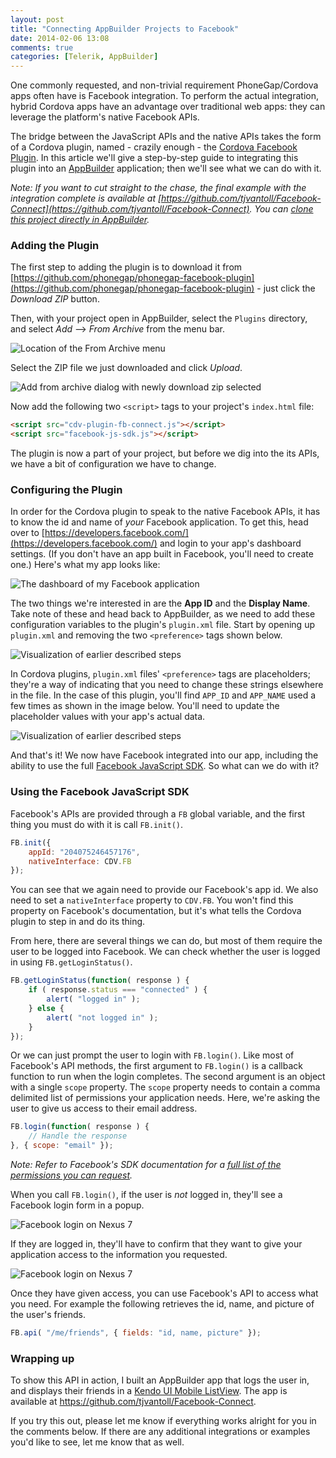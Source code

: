 ```yaml
---
layout: post
title: "Connecting AppBuilder Projects to Facebook"
date: 2014-02-06 13:08
comments: true
categories: [Telerik, AppBuilder]
---
```


One commonly requested, and non-trivial requirement PhoneGap/Cordova apps often have is Facebook integration. To perform the actual integration, hybrid Cordova apps have an advantage over traditional web apps: they can leverage the platform's native Facebook APIs.

The bridge between the JavaScript APIs and the native APIs takes the form of a Cordova plugin, named - crazily enough - the [Cordova Facebook Plugin](https://github.com/phonegap/phonegap-facebook-plugin). In this article we'll give a step-by-step guide to integrating this plugin into an [AppBuilder](http://www.telerik.com/appbuilder) application; then we'll see what we can do with it.

*Note: If you want to cut straight to the chase, the final example with the integration complete is available at [https://github.com/tjvantoll/Facebook-Connect](https://github.com/tjvantoll/Facebook-Connect). You can [clone this project directly in AppBuilder](http://blogs.telerik.com/appbuilder/posts/13-12-19/git-started-with-github-in-mist).*

<!--more-->

### Adding the Plugin

The first step to adding the plugin is to download it from [https://github.com/phonegap/phonegap-facebook-plugin](https://github.com/phonegap/phonegap-facebook-plugin) - just click the *Download ZIP* button.

Then, with your project open in AppBuilder, select the `Plugins` directory, and select *Add* --> *From Archive* from the menu bar.

![Location of the From Archive menu](/images/posts/2014-02-06/step-1.png)

Select the ZIP file we just downloaded and click *Upload*.

![Add from archive dialog with newly download zip selected](/images/posts/2014-02-06/step-2.png)

Now add the following two `<script>` tags to your project's `index.html` file:

``` html
<script src="cdv-plugin-fb-connect.js"></script>
<script src="facebook-js-sdk.js"></script>
```

The plugin is now a part of your project, but before we dig into the its APIs, we have a bit of configuration we have to change.

### Configuring the Plugin

In order for the Cordova plugin to speak to the native Facebook APIs, it has to know the id and name of *your* Facebook application. To get this, head over to [https://developers.facebook.com/](https://developers.facebook.com/) and login to your app's dashboard settings. (If you don't have an app built in Facebook, you'll need to create one.) Here's what my app looks like:

![The dashboard of my Facebook application](/images/posts/2014-02-06/facebook-dashboard.png)

The two things we're interested in are the **App ID** and the **Display Name**. Take note of these and head back to AppBuilder, as we need to add these configuration variables to the plugin's `plugin.xml` file. Start by opening up `plugin.xml` and removing the two `<preference>` tags shown below.

![Visualization of earlier described steps](/images/posts/2014-02-06/step-3.png)

In Cordova plugins, `plugin.xml` files' `<preference>` tags are placeholders; they're a way of indicating that you need to change these strings elsewhere in the file. In the case of this plugin, you'll find `APP_ID` and `APP_NAME` used a few times as shown in the image below. You'll need to update the placeholder values with your app's actual data.

![Visualization of earlier described steps](/images/posts/2014-02-06/step-4.png)

And that's it! We now have Facebook integrated into our app, including the ability to use the full [Facebook JavaScript SDK](https://developers.facebook.com/docs/javascript/). So what can we do with it?

### Using the Facebook JavaScript SDK

Facebook's APIs are provided through a `FB` global variable, and the first thing you must do with it is call `FB.init()`.

``` javascript
FB.init({
    appId: "204075246457176",
    nativeInterface: CDV.FB
});
```

You can see that we again need to provide our Facebook's app id. We also need to set a `nativeInterface` property to `CDV.FB`. You won't find this property on Facebook's documentation, but it's what tells the Cordova plugin to step in and do its thing.

From here, there are several things we can do, but most of them require the user to be logged into Facebook. We can check whether the user is logged in using `FB.getLoginStatus()`.

``` javascript
FB.getLoginStatus(function( response ) {
    if ( response.status === "connected" ) {
        alert( "logged in" );
    } else {
        alert( "not logged in" );
    }
});
```

Or we can just prompt the user to login with `FB.login()`. Like most of Facebook's API methods, the first argument to `FB.login()` is a callback function to run when the login completes. The second argument is an object with a single `scope` property. The `scope` property needs to contain a comma delimited list of permissions your application needs. Here, we're asking the user to give us access to their email address.

``` javascript
FB.login(function( response ) {
    // Handle the response
}, { scope: "email" });
```

*Note: Refer to Facebook's SDK documentation for a [full list of the permissions you can request](https://developers.facebook.com/docs/reference/login/extended-permissions).*

When you call `FB.login()`, if the user is *not* logged in, they'll see a Facebook login form in a popup.

![Facebook login on Nexus 7](/images/posts/2014-02-06/nexus-7-no-login.png)

If they are logged in, they'll have to confirm that they want to give your application access to the information you requested.

![Facebook login on Nexus 7](/images/posts/2014-02-06/nexus-7-login.png)

Once they have given access, you can use Facebook's API to access what you need. For example the following retrieves the id, name, and picture of the user's friends.

``` javascript
FB.api( "/me/friends", { fields: "id, name, picture" });
```

### Wrapping up

To show this API in action, I built an AppBuilder app that logs the user in, and displays their friends in a [Kendo UI Mobile ListView](http://demos.telerik.com/kendo-ui/mobile/listview/index.html). The app is available at <https://github.com/tjvantoll/Facebook-Connect>.

If you try this out, please let me know if everything works alright for you in the comments below. If there are any additional integrations or examples you'd like to see, let me know that as well.
